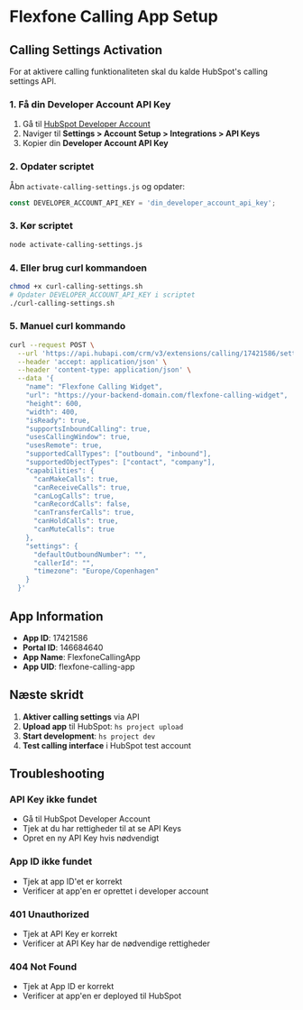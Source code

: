 # Flexfone Calling App Setup

## Calling Settings Activation

For at aktivere calling funktionaliteten skal du kalde HubSpot's calling settings API.

### 1. Få din Developer Account API Key

1. Gå til [HubSpot Developer Account](https://developers.hubspot.com/)
2. Naviger til **Settings > Account Setup > Integrations > API Keys**
3. Kopier din **Developer Account API Key**

### 2. Opdater scriptet

Åbn `activate-calling-settings.js` og opdater:
```javascript
const DEVELOPER_ACCOUNT_API_KEY = 'din_developer_account_api_key';
```

### 3. Kør scriptet

```bash
node activate-calling-settings.js
```

### 4. Eller brug curl kommandoen

```bash
chmod +x curl-calling-settings.sh
# Opdater DEVELOPER_ACCOUNT_API_KEY i scriptet
./curl-calling-settings.sh
```

### 5. Manuel curl kommando

```bash
curl --request POST \
  --url 'https://api.hubapi.com/crm/v3/extensions/calling/17421586/settings?hapikey=DIN_API_KEY' \
  --header 'accept: application/json' \
  --header 'content-type: application/json' \
  --data '{
    "name": "Flexfone Calling Widget",
    "url": "https://your-backend-domain.com/flexfone-calling-widget",
    "height": 600,
    "width": 400,
    "isReady": true,
    "supportsInboundCalling": true,
    "usesCallingWindow": true,
    "usesRemote": true,
    "supportedCallTypes": ["outbound", "inbound"],
    "supportedObjectTypes": ["contact", "company"],
    "capabilities": {
      "canMakeCalls": true,
      "canReceiveCalls": true,
      "canLogCalls": true,
      "canRecordCalls": false,
      "canTransferCalls": true,
      "canHoldCalls": true,
      "canMuteCalls": true
    },
    "settings": {
      "defaultOutboundNumber": "",
      "callerId": "",
      "timezone": "Europe/Copenhagen"
    }
  }'
```

## App Information

- **App ID**: 17421586
- **Portal ID**: 146684640
- **App Name**: FlexfoneCallingApp
- **App UID**: flexfone-calling-app

## Næste skridt

1. **Aktiver calling settings** via API
2. **Upload app** til HubSpot: `hs project upload`
3. **Start development**: `hs project dev`
4. **Test calling interface** i HubSpot test account

## Troubleshooting

### API Key ikke fundet
- Gå til HubSpot Developer Account
- Tjek at du har rettigheder til at se API Keys
- Opret en ny API Key hvis nødvendigt

### App ID ikke fundet
- Tjek at app ID'et er korrekt
- Verificer at app'en er oprettet i developer account

### 401 Unauthorized
- Tjek at API Key er korrekt
- Verificer at API Key har de nødvendige rettigheder

### 404 Not Found
- Tjek at App ID er korrekt
- Verificer at app'en er deployed til HubSpot

